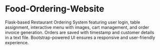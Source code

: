 # Food-Ordering-Website
Flask-based Restaurant Ordering System featuring user login, table assignment, interactive menu with images, cart management, and order invoice generation. Orders are saved with timestamp and customer details in a text file. Bootstrap-powered UI ensures a responsive and user-friendly experience.
